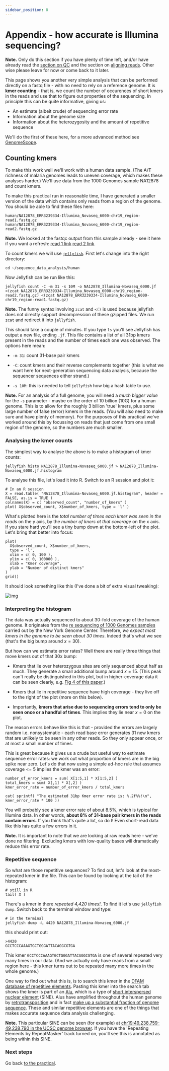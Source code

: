 ```yaml
---
sidebar_position: 8
---
```


# Appendix - how accurate is Illumina sequencing?

**Note.** Only do this section if you have plenty of time left, and/or have already read the
[section on QC](Quality_control.md) and the section on [aligning reads](Aligning_reads.md). Other
wise please leave for now or come back to it later.

This page shows you another very simple analysis that can be performed directly on a fastq file -
with no need to rely on a reference genome. It is **kmer counting** - that is, we count the number
of occurences of short kmers in the reads and use that to figure out properties of the sequencing.
In principle this can be quite informative, giving us:

* An estimate (albeit crude) of sequencing error rate
* Information about the genome size
* Information about the heterozygosity and the amount of repetitive sequence

We'll do the first of these here, for a more advanced method see [GenomeScope](http://qb.cshl.edu/genomescope/).

## Counting kmers

To make this work well we'll work with a human data sample. (The A/T richness of malaria genomes
leads to uneven coverage, which makes these analyses harder.) We'll use data from the 1000 Genomes
sample NA12878 and count kmers.

To make this practical run in reasonable time, I have generated a smaller version of the data which
contains only reads from a region of the genome. You should be able to find these files here:

```
human/NA12878_ERR3239334-Illumina_Novaseq_6000-chr19_region-read1.fastq.gz
human/NA12878_ERR3239334-Illumina_Novaseq_6000-chr19_region-read2.fastq.gz
```

**Note.** We looked at the fastqc output from this sample already - see it here if you want a refresh:
[read 1 link](ERR3239334-Illumina_NovaSeq_6000_read1_fastqc.html)
[read 2 link](ERR3239334-Illumina_NovaSeq_6000_read2_fastqc.html).

To count kmers we will use [`jellyfish`](https://github.com/zippav/Jellyfish-2).  First let's change into the right directory:

```
cd ~/sequence_data_analysis/human
```

Now Jellyfish can be run like this:
```
jellyfish count -C -m 31 -s 10M -o NA12878_Illumina-Novaseq_6000.jf <(zcat NA12878_ERR3239334-Illumina_Novaseq_6000-chr19_region-read2.fastq.gz) <(zcat NA12878_ERR3239334-Illumina_Novaseq_6000-chr19_region-read1.fastq.gz)
```

**Note.** The funny syntax involving `zcat` and `<()` is used because jellyfish does not directly
support decompression of these gzipped files.  We run `zcat` and redirect it into `jellyfish`.

This should take a couple of minutes. If you type `ls` you'll see Jellyfish has output a new file,
ending `.jf`. This file contains a list of all 31bp kmers present in the reads and the number of
times each one was observed. The options here mean:

* `-m 31`: count 31-base pair kmers

* `-C`: count kmers and their reverse complements together (this is what we want here for
  next-generation sequencing data analysis, because the sequencer sequences either strand.)

* `-s 10M`: this is needed to tell `jellyfish` how big a hash table to use.

**Note.** For an analysis of a full genome, you will need a *much bigger value* for the `-s`
parameter - maybe on the order of 10 billion (10G) for a human genome. This is to allow for the
roughly 3 billion 'true' kmers, plus some large number of false (error) kmers in the reads. (You
will also need to make sure and have plenty of memory). For the purposes of this practical we've
worked around this by focussing on reads that just come from one small region of the genome, so the
numbers are much smaller.

### Analysing the kmer counts

The simplest way to analyse the above is to make a histogram of kmer counts:

```
jellyfish histo NA12878_Illumina-Novaseq_6000.jf > NA12878_Illumina-Novaseq_6000.jf.histogram
```

To analyse this file, let's load it into R.  Switch to an R session and plot it:

```
# In an R session
X = read.table( "NA12878_Illumina-Novaseq_6000.jf.histogram", header = FALSE, as.is = TRUE )
colnames(X) = c( "observed_count", "number_of_kmers" )
plot( X$observed_count, X$number_of_kmers, type = 'l' )
```

What's plotted here is the *total number of times each kmer was seen in the reads* on the y axis,
by the *number of kners at that coverage* on the x axis. If you stare hard you'll see a tiny bump
down at the bottom-left of the plot. Let's bring that better into focus:

```
plot(
  X$observed_count, X$number_of_kmers,
  type = 'l',
  xlim = c( 0, 100 ),
  ylim = c( 0, 100000 ),
  xlab = "Kmer coverage",
  ylab = "Number of distinct kmers"
)
grid()
```

It should look something like this (I've done a bit of extra visual tweaking):

![img](./images/NA12878_Illumina-NovaSeq6000_chr19_48145971-49255951.jf.histogram.jpg)

### Interpreting the histogram

The data was actually sequenced to about 30-fold coverage of the human genome. It originates from
the [re sequencing of 1000 Genomes samples](https://www.internationalgenome.org/data-portal/data-collection/30x-grch38)
carried out by the New York Genome Center. Therefore, *we expect most kmers in the genome to be seen about 30
times*. Indeed that's what we see (that's the big bump around $x=30$).

But how can we estimate error rates?  Well there are really three things that move kmers out of that 30x bump:

* Kmers that lie over heterozygous sites are only sequenced about half as much. They generate a
  small additional bump around $x=15$. (This peak can't really be distinguished in this plot, but in
  higher-coverage data it can be seen clearly, e.g. [Fig 4 of this
  paper](https://journals.plos.org/ploscompbiol/article?id=10.1371/journal.pcbi.1009254).)

* Kmers that lie in repetitive sequence have high coverage - they live off to the right of the plot
  (more on this below).

* Importantly, **kmers that arise due to sequencing errors tend to only be seen once or a handful of
  times**. This implies they lie near $x=0$ on the plot. 

The reason errors behave like this is that - provided the errors are largely random i.e.
nonsystematic - each read base error generates 31 new kmers that are unlikely to be seen in any
other reads.  So they only appear once, or at most a small number of times.

This is great because it gives us a crude but useful way to estimate sequence error rates: we work
out what proportion of kmers are in the big spike near zero. Let's do that now using a simple
ad-hoc rule that assumes coverage <= 5 implies the kmer was an error:

```
number_of_error_kmers = sum( X[1:5,1] * X[1:5,2] )
total_kmers = sum( X[,1] * X[,2] )
kmer_error_rate = number_of_error_kmers / total_kmers

cat( sprintf( "The estimated 31bp Kmer error rate is: %.2f%%!\n", kmer_error_rate * 100 ))
```

You will probably see a kmer error rate of about 8.5%, which is typical for Illumina data. In other
words, **about 8% of 31-base pair kmers in the reads contain errors**. If you think that's quite a
lot, so do I! Even short-read data like this has quite a few errors in it.

**Note.** It is important to note that we are looking at raw reads here - we've done no filtering.
Excluding kmers with low-quality bases will dramatically reduce this error rate.

### Repetitive sequence

So what are those repetitive sequences? To find out, let's look at the most-repeated kmer in the
file.  This can be found by looking at the tail of the histogram:

```
# still in R
tail( X )
```

There's a kmer in there *repeated 4,420 times!*. To find it let's use `jellyfish dump`. Switch back
to the terminal window and type:

```
# in the terminal
jellyfish dump -L 4420 NA12878_Illumina-Novaseq_6000.jf
```

this should print out:
```
>4420
GCCTCCCAAAGTGCTGGGATTACAGGCGTGA
```

This kmer `GCCTCCCAAAGTGCTGGGATTACAGGCGTGA` is one of several repeated very many times in our data.
(And we actually only have reads from a small region here - this kmer turns out to be repeated many
more times in the whole genome.)

One way to find out what this is, is to search this kmer in the [DFAM database of repetitive
elements](https://dfam.org). Pasting this kmer into the search tab shows the kmer is part of an
[Alu](https://en.wikipedia.org/wiki/Alu_element), which is a type of [short interspersed nuclear
element](https://en.wikipedia.org/wiki/Short_interspersed_nuclear_element) (SINE). Alus have
amplified throughout the human genome by
[retrotransposition](https://en.wikipedia.org/wiki/Retrotransposon) and in fact [make up a
substantial fraction of genome sequence](https://www.ncbi.nlm.nih.gov/pmc/articles/PMC1636486/).
These and similar repetitive elements are one of the things that makes accurate sequence data
analysis challenging.

**Note.** This particular SINE can be seen (for example) at [chr19:49,238,759-49,238,790 in the
UCSC genome
browser](https://genome.ucsc.edu/cgi-bin/hgTracks?db=hg38&position=chr19%3A49238759%2D49238790). If
you have the 'Repeating Elements by RepeatMasker' track turned on, you'll see this is annotated as
being within this SINE.

### Next steps

Go back [to the practical](Pipeline_outline.md#the-practical-in-a-nutshell).
